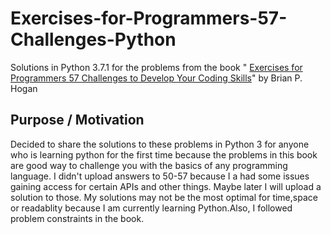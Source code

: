 # Exercises-for-Programmers-57-Challenges-Python
Solutions in Python 3.7.1 for the problems from the book " [Exercises for Programmers 57 Challenges to Develop Your Coding Skills](https://www.amazon.com/Exercises-Programmers-Challenges-Develop-Coding/dp/1680501224)" by Brian P. Hogan 


## Purpose / Motivation 
<p> Decided to share the solutions to these problems in Python 3 for anyone who is learning python for the first time because the problems in this book are good way to challenge you with the basics of any programming language. I didn't upload answers to 50-57 because I a had some issues gaining access for certain APIs and other things. Maybe later I will upload a solution to those. My solutions may not be the most optimal for time,space or readablity because I am currently learning Python.Also, I followed problem constraints in the book.</p>
